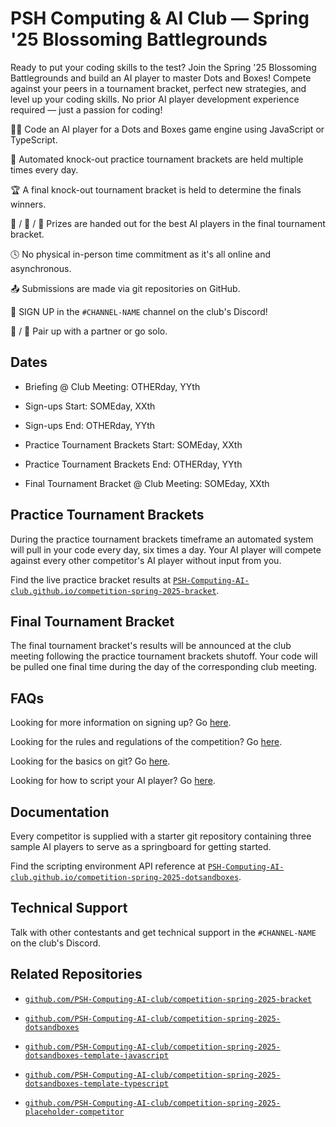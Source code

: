 # PSH Computing & AI Club — Spring '25 Blossoming Battlegrounds

Ready to put your coding skills to the test? Join the Spring '25 Blossoming Battlegrounds and build an AI player to master Dots and Boxes! Compete against your peers in a tournament bracket, perfect new strategies, and level up your coding skills. No prior AI player development experience required — just a passion for coding!

:technologist: Code an AI player for a Dots and Boxes game engine using JavaScript or TypeScript.

:calendar: Automated knock-out practice tournament brackets are held multiple times every day.

:trophy: A final knock-out tournament bracket is held to determine the finals winners.

:1st_place_medal: / :2nd_place_medal: / :3rd_place_medal: Prizes are handed out for the best AI players in the final tournament bracket.

:clock4: No physical in-person time commitment as it's all online and asynchronous.

:outbox_tray: Submissions are made via git repositories on GitHub.

:pencil: SIGN UP in the `#CHANNEL-NAME` channel on the club's Discord!

:bust_in_silhouette: / :busts_in_silhouette: Pair up with a partner or go solo.

## Dates

- Briefing @ Club Meeting: OTHERday, YYth

- Sign-ups Start: SOMEday, XXth

- Sign-ups End: OTHERday, YYth

- Practice Tournament Brackets Start: SOMEday, XXth

- Practice Tournament Brackets End: OTHERday, YYth

- Final Tournament Bracket @ Club Meeting: SOMEday, XXth

## Practice Tournament Brackets

During the practice tournament brackets timeframe an automated system will pull in your code every day, six times a day. Your AI player will compete against every other competitor's AI player without input from you.

Find the live practice bracket results at [`PSH-Computing-AI-club.github.io/competition-spring-2025-bracket`](https://PSH-Computing-AI-club.github.io/competition-spring-2025-bracket).

## Final Tournament Bracket

The final tournament bracket's results will be announced at the club meeting following the practice tournament brackets shutoff. Your code will be pulled one final time during the day of the corresponding club meeting.

## FAQs

Looking for more information on signing up? Go [here](./signing-up.md).

Looking for the rules and regulations of the competition? Go [here](./rules-and-regulations.md).

Looking for the basics on git? Go [here](./git-repositories.md).

Looking for how to script your AI player? Go [here](./ai-player-scripting.md).

## Documentation

Every competitor is supplied with a starter git repository containing three sample AI players to serve as a springboard for getting started.

Find the scripting environment API reference at [`PSH-Computing-AI-club.github.io/competition-spring-2025-dotsandboxes`](https://PSH-Computing-AI-club.github.io/competition-spring-2025-dotsandboxes).

## Technical Support

Talk with other contestants and get technical support in the `#CHANNEL-NAME` on the club's Discord.

## Related Repositories

- [`github.com/PSH-Computing-AI-club/competition-spring-2025-bracket`](https://github.com/PSH-Computing-AI-club/competition-spring-2025-bracket)

- [`github.com/PSH-Computing-AI-club/competition-spring-2025-dotsandboxes`](https://github.com/PSH-Computing-AI-club/competition-spring-2025-dotsandboxes)

- [`github.com/PSH-Computing-AI-club/competition-spring-2025-dotsandboxes-template-javascript`](https://github.com/PSH-Computing-AI-club/competition-spring-2025-dotsandboxes-template-javascript)

- [`github.com/PSH-Computing-AI-club/competition-spring-2025-dotsandboxes-template-typescript`](https://github.com/PSH-Computing-AI-club/competition-spring-2025-dotsandboxes-template-typescript)

- [`github.com/PSH-Computing-AI-club/competition-spring-2025-placeholder-competitor`](https://github.com/PSH-Computing-AI-club/competition-spring-2025-placeholder-competitor)

